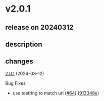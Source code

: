 # v2.0.1

## release on 20240312

## description

## changes

<a href="https://github.com/stoplightio/spectral-owasp-ruleset/compare/v2.0.0...v2.0.1">2.0.1</a> (2024-03-12)

Bug Fixes

* use tostring to match url (<a href="https://github.com/stoplightio/spectral-owasp-ruleset/issues/64" data-hovercard-type="pull_request" data-hovercard-url="/stoplightio/spectral-owasp-ruleset/pull/64/hovercard">#64</a>) (<a href="https://github.com/stoplightio/spectral-owasp-ruleset/commit/913348e072d328abe2e178227f28dd2f5cf9ae0e">913348e</a>)

